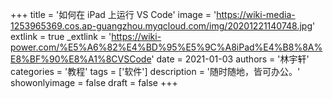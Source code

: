 +++
title = '如何在 iPad 上运行 VS Code'
image = 'https://wiki-media-1253965369.cos.ap-guangzhou.myqcloud.com/img/20201221140748.jpg'
extlink = true
_extlink = 'https://wiki-power.com/%E5%A6%82%E4%BD%95%E5%9C%A8iPad%E4%B8%8A%E8%BF%90%E8%A1%8CVSCode'
date = 2021-01-03
authors = '林宇轩'
categories = '教程'
tags = ['软件']
description = '随时随地，皆可办公。'
showonlyimage = false
draft = false
+++


